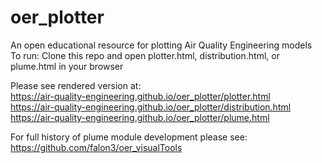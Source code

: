 # oer_plotter
An open educational resource for plotting Air Quality Engineering models    
To run: Clone this repo and open plotter.html, distribution.html, or plume.html in your browser    


Please see rendered version at:     
https://air-quality-engineering.github.io/oer_plotter/plotter.html    
https://air-quality-engineering.github.io/oer_plotter/distribution.html    
https://air-quality-engineering.github.io/oer_plotter/plume.html        

    
For full history of plume module development please see: https://github.com/falon3/oer_visualTools    
